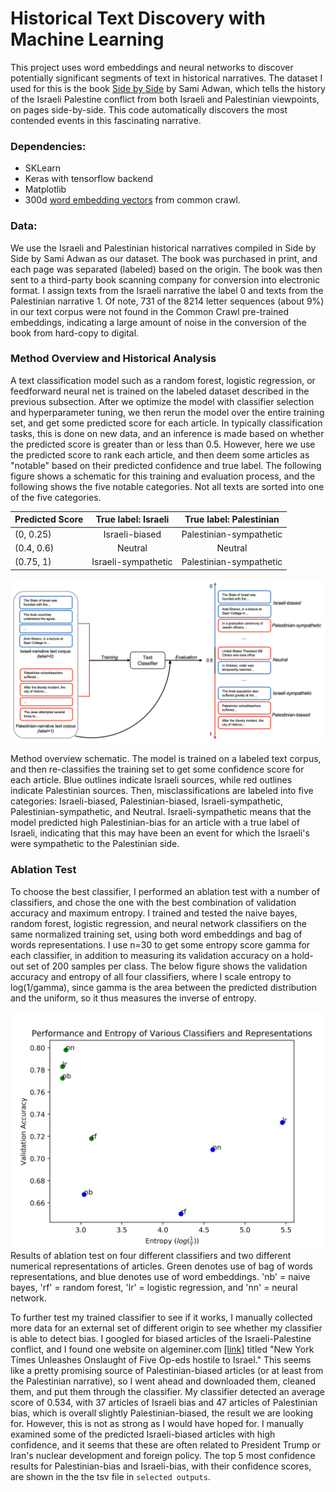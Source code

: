 # Historical Text Discovery with Machine Learning

This project uses word embeddings and neural networks to discover potentially significant segments of text in historical narratives. The dataset I used for this is the book [Side by Side](https://www.amazon.com/Side-Parallel-Histories-Israel-Palestine/dp/1595586830/ref=sr_1_1?ie=UTF8&qid=1532494633&sr=8-1&keywords=side+by+side+sami+adwan) by Sami Adwan, which tells the history of the Israeli Palestine conflict from both Israeli and Palestinian viewpoints, on pages side-by-side. This code automatically discovers the most contended events in this fascinating narrative.

### Dependencies:
- SKLearn
- Keras with tensorflow backend
- Matplotlib
- 300d [word embedding vectors](https://nlp.stanford.edu/projects/glove/) from common crawl.

### Data:
We use the Israeli and Palestinian historical narratives compiled in Side by Side by Sami Adwan as our dataset. The book was purchased in print, and each page was separated (labeled) based on the origin. The book was then sent to a third-party book scanning company for conversion into electronic format. I assign texts from the Israeli narrative the label $0$ and texts from the Palestinian narrative $1$. Of note, 731 of the 8214 letter sequences (about 9\%) in our text corpus were not found in the Common Crawl pre-trained embeddings, indicating a large amount of noise in the conversion of the book from hard-copy to digital. 

### Method Overview and Historical Analysis
A text classification model such as a random forest, logistic regression, or feedforward neural net is trained on the labeled dataset described in the previous subsection. After we optimize the model with classifier selection and hyperparameter tuning, we then rerun the model over the entire training set, and get some predicted score for each article. In typically classification tasks, this is done on new data, and an inference is made based on whether the predicted score is greater than or less than 0.5. However, here we use the predicted score to rank each article, and then deem some articles as "notable" based on their predicted confidence and true label. The following figure shows a schematic for this training and evaluation process, and the following shows the five notable categories. Not all texts are sorted into one of the five categories.

| Predicted Score | True label: Israeli | True label: Palestinian  |
| ------------- |:-------------:|:-----:|
| (0, 0.25) | Israeli-biased | Palestinian-sympathetic |
| (0.4, 0.6)     | Neutral     |  Neutral  |
| (0.75, 1) | Israeli-sympathetic     |  Palestinian-sympathetic |

![hello](https://github.com/jasonwei20/text_discovery_nn/blob/master/selected-outputs/methods.png)

Method overview schematic. The model is trained on a labeled text corpus, and then re-classifies the training set to get some confidence score for each article. Blue outlines indicate Israeli sources, while red outlines indicate Palestinian sources. Then, misclassifications are labeled into five categories: Israeli-biased, Palestinian-biased, Israeli-sympathetic, Palestinian-sympathetic, and Neutral. Israeli-sympathetic means that the model predicted high Palestinian-bias for an article with a true label of Israeli, indicating that this may have been an event for which the Israeli's were sympathetic to the Palestinian side.

### Ablation Test

To choose the best classifier, I performed an ablation test with a number of classifiers, and chose the one with the best combination of validation accuracy and maximum entropy. I trained and tested the naive bayes, random forest, logistic regression, and neural network classifiers on the same normalized training set, using both word embeddings and bag of words representations.  I use n=30 to get some entropy score gamma for each classifier, in addition to measuring its validation accuracy on a hold-out set of 200 samples per class. The below figure shows the validation accuracy and entropy of all four classifiers, where I scale entropy to log(1/gamma), since gamma is the area between the predicted distribution and the uniform, so it thus measures the inverse of entropy. 

![hello](https://github.com/jasonwei20/text_discovery_nn/blob/master/selected-outputs/ablation_test.png)
Results of ablation test on four different classifiers and two different numerical representations of articles. Green denotes use of bag of words representations, and blue denotes use of word embeddings. 'nb' = naive bayes, 'rf' = random forest, 'lr' = logistic regression, and 'nn' = neural network.

To further test my trained classifier to see if it works, I manually collected more data for an external set of different origin to see whether my classifier is able to detect bias. I googled for biased articles of the Israeli-Palestine conflict, and I found one website on algeminer.com [[link]](https://www.algemeiner.com/2017/05/28/new-york-times-unleashes-onslaught-of-five-op-eds-hostile-to-israel/)  titled "New York Times Unleashes Onslaught of Five Op-eds hostile to Israel." This seems like a pretty promising source of Palestinian-biased articles (or at least from the Palestinian narrative), so I went ahead and downloaded them, cleaned them, and put them through the classifier. My classifier detected an average score of 0.534, with 37 articles of Israeli bias and 47 articles of Palestinian bias, which is overall slightly Palestinian-biased, the result we are looking for. However, this is not as strong as I would have hoped for. I manually examined some of the predicted Israeli-biased articles with high confidence, and it seems that these are often related to President Trump or Iran's nuclear development and foreign policy. The top 5 most confidence results for Palestinian-bias and Israeli-bias, with their confidence scores, are shown in the the tsv file in `selected outputs`.








